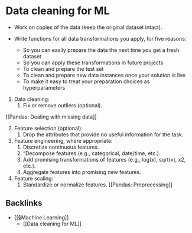 # Data cleaning for ML
* Work on copies of the data (keep the original dataset intact).

* Write functions for all data transformations you apply, for five reasons:
	* So you can easily prepare the data the next time you get a fresh dataset
	* So you can apply these transformations in future projects
	* To clean and prepare the test set
	* To clean and prepare new data instances once your solution is live
	* To make it easy to treat your preparation choices as hyperparameters

1. Data cleaning:
	1. Fix or remove outliers (optional).

[[Pandas: Dealing with missing data]]




2. Feature selection (optional):
	1. Drop the attributes that provide no useful information for the task.
3. Feature engineering, where appropriate:
	1. Discretize continuous features.
	2. “Decompose features (e.g., categorical, date/time, etc.).
	3. Add promising transformations of features (e.g., log(x), sqrt(x), x2, etc.).
	4. Aggregate features into promising new features.
4. Feature scaling:
	1. Standardize or normalize features. 
[[Pandas: Preprocessing]]

## Backlinks
* [[§Machine Learning]]
	* [[Data cleaning for ML]]

<!-- {BearID:00F19478-1F12-43AE-92F2-FE0F026E4829-93658-0000017A85B33BD5} -->
